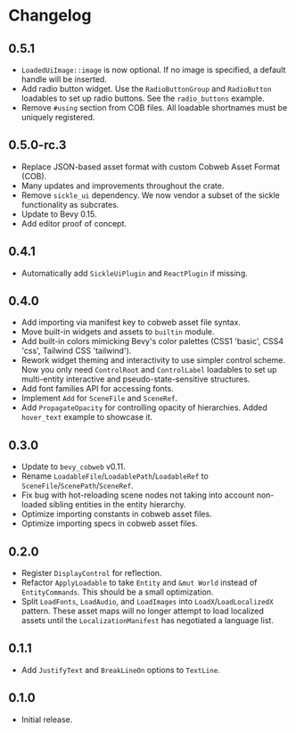# Changelog

## 0.5.1

- `LoadedUiImage::image` is now optional. If no image is specified, a default handle will be inserted.
- Add radio button widget. Use the `RadioButtonGroup` and `RadioButton` loadables to set up radio buttons. See the `radio_buttons` example.
- Remove `#using` section from COB files. All loadable shortnames must be uniquely registered.

## 0.5.0-rc.3

- Replace JSON-based asset format with custom Cobweb Asset Format (COB).
- Many updates and improvements throughout the crate.
- Remove `sickle_ui` dependency. We now vendor a subset of the sickle functionality as subcrates.
- Update to Bevy 0.15.
- Add editor proof of concept.

## 0.4.1

- Automatically add `SickleUiPlugin` and `ReactPlugin` if missing.

## 0.4.0

- Add importing via manifest key to cobweb asset file syntax.
- Move built-in widgets and assets to `builtin` module.
- Add built-in colors mimicking Bevy's color palettes (CSS1 'basic', CSS4 'css', Tailwind CSS 'tailwind').
- Rework widget theming and interactivity to use simpler control scheme. Now you only need `ControlRoot` and `ControlLabel` loadables to set up multi-entity interactive and pseudo-state-sensitive structures.
- Add font families API for accessing fonts.
- Implement `Add` for `SceneFile` and `SceneRef`.
- Add `PropagateOpacity` for controlling opacity of hierarchies. Added `hover_text` example to showcase it.

## 0.3.0

- Update to `bevy_cobweb` v0.11.
- Rename `LoadableFile`/`LoadablePath`/`LoadableRef` to `SceneFile`/`ScenePath`/`SceneRef`.
- Fix bug with hot-reloading scene nodes not taking into account non-loaded sibling entities in the entity hierarchy.
- Optimize importing constants in cobweb asset files.
- Optimize importing specs in cobweb asset files.

## 0.2.0

- Register `DisplayControl` for reflection.
- Refactor `ApplyLoadable` to take `Entity` and `&mut World` instead of `EntityCommands`. This should be a small optimization.
- Split `LoadFonts`, `LoadAudio`, and `LoadImages` into `LoadX`/`LoadLocalizedX` pattern. These asset maps will no longer attempt to load localized assets until the `LocalizationManifest` has negotiated a language list.

## 0.1.1

- Add `JustifyText` and `BreakLineOn` options to `TextLine`.

## 0.1.0

- Initial release.
